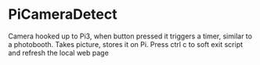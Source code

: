 # PiCameraDetect
Camera hooked up to Pi3, when button pressed it triggers a timer, similar to a photobooth. Takes picture, stores it on Pi. Press ctrl c to soft exit script and refresh the local web page
